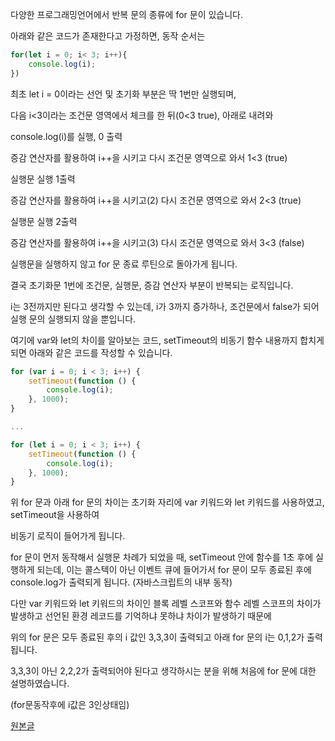 다양한 프로그래밍언어에서 반복 문의 종류에 for 문이 있습니다.

아래와 같은 코드가 존재한다고 가정하면, 동작 순서는

```javascript
for(let i = 0; i< 3; i++){
	console.log(i);
})
```




최초 let i = 0이라는 선언 및 초기화 부분은 딱 1번만 실행되며,



다음 i<3이라는 조건문 영역에서 체크를 한 뒤(0<3 true), 아래로 내려와



console.log(i)를 실행, 0 출력



증감 연산자를 활용하여 i++을 시키고 다시 조건문 영역으로 와서 1<3 (true)



실행문 실행 1출력



증감 연산자를 활용하여 i++을 시키고(2) 다시 조건문 영역으로 와서 2<3 (true)



실행문 실행 2출력



증감 연산자를 활용하여 i++을 시키고(3) 다시 조건문 영역으로 와서 3<3 (false)



실행문을 실행하지 않고 for 문 종료 루틴으로 돌아가게 됩니다.



결국 초기화문 1번에 조건문, 실행문, 증감 연산자 부분이 반복되는 로직입니다.



i는 3전까지만 된다고 생각할 수 있는데, i가 3까지 증가하나, 조건문에서 false가 되어 실행 문의 실행되지 않을 뿐입니다.



여기에 var와 let의 차이를 알아보는 코드, setTimeout의 비동기 함수 내용까지 합치게 되면 아래와 같은 코드를 작성할 수 있습니다.



```javascript
for (var i = 0; i < 3; i++) {
    setTimeout(function () {
        console.log(i);
    }, 1000);
}

...

for (let i = 0; i < 3; i++) {
    setTimeout(function () {
        console.log(i);
    }, 1000);
}
```


위 for 문과 아래 for 문의 차이는 초기화 자리에 var 키워드와 let 키워드를 사용하였고, setTimeout을 사용하여

비동기 로직이 들어가게 됩니다.



for 문이 먼저 동작해서 실행문 차례가 되었을 때, setTimeout 안에 함수를 1초 후에 실행하게 되는데, 이는 콜스텍이 아닌 이벤트 큐에 들어가서 for 문이 모두 종료된 후에 console.log가 출력되게 됩니다. (자바스크립트의 내부 동작)



다만 var 키워드와 let 키워드의 차이인 블록 레벨 스코프와 함수 레벨 스코프의 차이가 발생하고 선언된 환경 레코드를 기억하냐 못하냐 차이가 발생하기 때문에



위의 for 문은 모두 종료된 후의 i 값인 3,3,3이 출력되고 아래 for 문의 i는 0,1,2가 출력됩니다.



3,3,3이 아닌 2,2,2가 출력되어야 된다고 생각하시는 분을 위해 처음에 for 문에 대한 설명하였습니다.

(for문동작후에 i값은 3인상태임)



[원본글](https://hbsowo58.tistory.com/474)